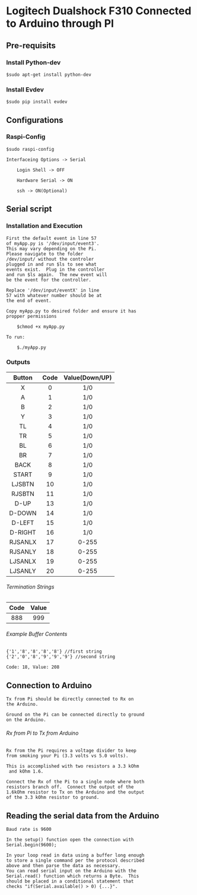 # Logitech Dualshock F310 Connected to Arduino through PI

## Pre-requisits

### Install Python-dev

    $sudo apt-get install python-dev

### Install Evdev

    $sudo pip install evdev

## Configurations

### Raspi-Config

    $sudo raspi-config

    Interfaceing Options -> Serial

        Login Shell -> OFF

        Hardware Serial -> ON

        ssh -> ON(Optional)

## Serial script

### Installation and Execution

    First the default event in line 57
    of myApp.py is '/dev/input/event3'.
    This may vary depending on the Pi.
    Please navigate to the folder
    /dev/input/ without the controler
    plugged in and run $ls to see what
    events exist.  Plug in the controller
    and run $ls again.  The new event will
    be the event for the controller.

    Replace '/dev/input/eventX' in line
    57 with whatever number should be at
    the end of event.  

    Copy myApp.py to desired folder and ensure it has
    propper permissions

        $chmod +x myApp.py

    To run:

        $./myApp.py

### Outputs

  | Button | Code | Value(Down/UP) |
  |:------:|:----:|:--------------:|
  | X      | 0    | 1/0            |
  | A      | 1    | 1/0            |
  | B      | 2    | 1/0            |
  | Y      | 3    | 1/0            |
  | TL     | 4    | 1/0            |
  | TR     | 5    | 1/0            |
  | BL     | 6    | 1/0            |
  | BR     | 7    | 1/0            |
  | BACK   | 8    | 1/0            |
  | START  | 9    | 1/0            |
  | LJSBTN | 10   | 1/0            |
  | RJSBTN | 11   | 1/0            |
  | D-UP   | 13   | 1/0            |
  | D-DOWN | 14   | 1/0            |
  | D-LEFT | 15   | 1/0            |
  | D-RIGHT| 16   | 1/0            |
  | RJSANLX| 17   | 0-255          |
  | RJSANLY| 18   | 0-255          |
  | LJSANLX| 19   | 0-255          |
  | LJSANLY| 20   | 0-255          |

###### Termination Strings

  | Code | Value |
  |:----:|:-----:|
  | 888  |  999  |

###### Example Buffer Contents
    {'1','8','8','8','8'} //first string
    {'2','0','8','9','9','9'} //second string 

    Code: 18, Value: 208

## Connection to Arduino

    Tx from Pi should be directly connected to Rx on
    the Arduino.

    Ground on the Pi can be connected directly to ground
    on the Arduino.

###### Rx from Pi to Tx from Arduino

    Rx from the Pi requires a voltage divider to keep
    from smoking your Pi (3.3 volts vs 5.0 volts).

    This is accomplished with two resistors a 3.3 kOhm
     and kOhm 1.6.

    Connect the Rx of the Pi to a single node where both
    resistors branch off.  Connect the output of the
    1.6kOhm resistor to Tx on the Arduino and the output
    of the 3.3 kOhm resistor to ground.

## Reading the serial data from the Arduino

    Baud rate is 9600

    In the setup() function open the connection with
    Serial.begin(9600);

    In your loop read in data using a buffer long enough
    to store a single command per the protocol described
    above and then parse the data as necessary.
    You can read serial input on the Arduino with the
    Serial.read() function which returns a Byte.  This
    should be placed in a conditional statement that
    checks "if(Serial.available() > 0) {...}".
